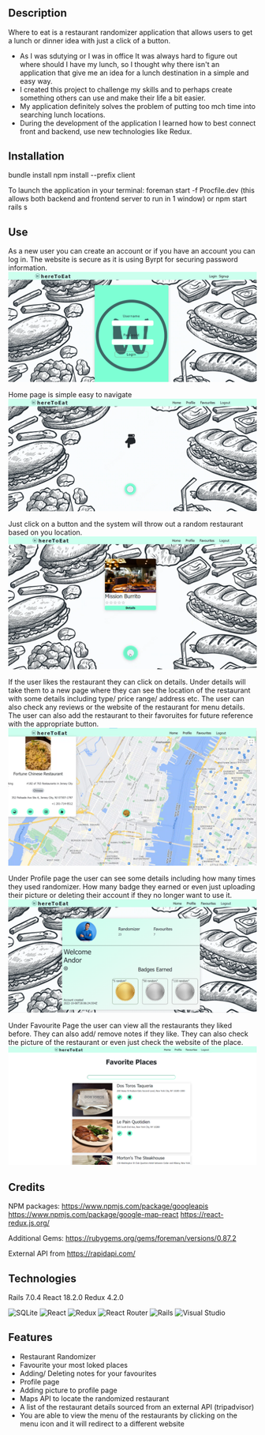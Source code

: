 # <WhereToEat>

## Description

Where to eat is a restaurant randomizer application that allows users to get a lunch or dinner idea with just a click of a button.

- As I was sdutying or I was in office It was always hard to figure out where should I have my lunch, so I thought why there isn't an application that give me an idea for a lunch destination in a simple and easy way.
- I created this project to challenge my skills and to perhaps create something others can use and make their life a bit easier.
- My application definitely solves the problem of putting too mch time into searching lunch locations.
- During the development of the application I learned how to best connect front and backend, use new technologies like Redux.

## Installation

bundle install
npm install --prefix client

To launch the application in your terminal:
foreman start -f Procfile.dev (this allows both backend and frontend server to run in 1 window)
or
npm start
rails s

## Use

As a new user you can create an account or if you have an account you can log in. The website is secure as it is using Byrpt for securing password information.
![LoginPage](public/LoginPage.png)

Home page is simple easy to navigate
![HomePage](public/HomePage.png)

Just click on a button and the system will throw out a random restaurant based on you location.
![RandomizerPage](public/RandomizerPage.png)

If the user likes the restaurant they can click on details. Under details will take them to a new page where they can see the location of the restaurant with some details including type/ price range/ address etc.
The user can also check any reviews or the website of the restaurant for menu details.
The user can also add the restaurant to their favoruites for future reference with the appropriate button.
![MapPage](public/MapPage.png)

Under Profile page the user can see some details including how many times they used randomizer. How many badge they earned or even just uploading their picture or deleting their account if they no longer want to use it.
![ProfilePage](public/ProfilePage.png)

Under Favourite Page the user can view all the restaurants they liked before. They can also add/ remove notes if they like.
They can also check the picture of the restaurant or even just check the website of the place.
![Favouritepage](public/FavoritePage.png)

## Credits

NPM packages:
https://www.npmjs.com/package/googleapis
https://www.npmjs.com/package/google-map-react
https://react-redux.js.org/

Additional Gems:
https://rubygems.org/gems/foreman/versions/0.87.2

External API from
https://rapidapi.com/

## Technologies

Rails 7.0.4
React 18.2.0
Redux 4.2.0

![SQLite](https://img.shields.io/badge/sqlite-%2307405e.svg?style=for-the-badge&logo=sqlite&logoColor=white)
![React](https://img.shields.io/badge/react-%2320232a.svg?style=for-the-badge&logo=react&logoColor=%2361DAFB)
![Redux](https://img.shields.io/badge/redux-%23593d88.svg?style=for-the-badge&logo=redux&logoColor=white)
![React Router](https://img.shields.io/badge/React_Router-CA4245?style=for-the-badge&logo=react-router&logoColor=white)
![Rails](https://img.shields.io/badge/rails-%23CC0000.svg?style=for-the-badge&logo=ruby-on-rails&logoColor=white)
![Visual Studio](https://img.shields.io/badge/Visual%20Studio-5C2D91.svg?style=for-the-badge&logo=visual-studio&logoColor=white)

## Features

- Restaurant Randomizer
- Favourite your most loked places
- Adding/ Deleting notes for your favourites
- Profile page
- Adding picture to profile page
- Maps API to locate the randomized restaurant
- A list of the restaurant details sourced from an external API (tripadvisor)
- You are able to view the menu of the restaurants by clicking on the menu icon and it will redirect to a different website

